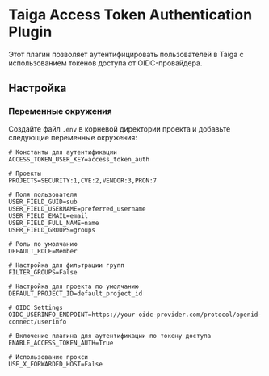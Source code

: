 # Taiga Access Token Authentication Plugin

Этот плагин позволяет аутентифицировать пользователей в Taiga с использованием токенов доступа от OIDC-провайдера.

## Настройка

### Переменные окружения

Создайте файл `.env` в корневой директории проекта и добавьте следующие переменные окружения:

```env
# Константы для аутентификации
ACCESS_TOKEN_USER_KEY=access_token_auth

# Проекты
PROJECTS=SECURITY:1,CVE:2,VENDOR:3,PRON:7

# Поля пользователя
USER_FIELD_GUID=sub
USER_FIELD_USERNAME=preferred_username
USER_FIELD_EMAIL=email
USER_FIELD_FULL_NAME=name
USER_FIELD_GROUPS=groups

# Роль по умолчанию
DEFAULT_ROLE=Member

# Настройка для фильтрации групп
FILTER_GROUPS=False

# Настройка для проекта по умолчанию
DEFAULT_PROJECT_ID=default_project_id

# OIDC Settings
OIDC_USERINFO_ENDPOINT=https://your-oidc-provider.com/protocol/openid-connect/userinfo

# Включение плагина для аутентификации по токену доступа
ENABLE_ACCESS_TOKEN_AUTH=True

# Использование прокси
USE_X_FORWARDED_HOST=False
